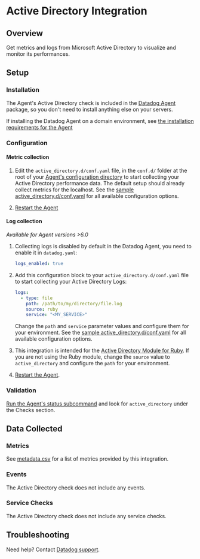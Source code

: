 # Active Directory Integration

## Overview

Get metrics and logs from Microsoft Active Directory to visualize and monitor its performances.

## Setup

### Installation

The Agent's Active Directory check is included in the [Datadog Agent][1] package, so you don't need to install anything else on your servers.

If installing the Datadog Agent on a domain environment, see [the installation requirements for the Agent][9]

### Configuration

#### Metric collection

1. Edit the `active_directory.d/conf.yaml` file, in the `conf.d/` folder at the root of your [Agent's configuration directory][2] to start collecting your Active Directory performance data. The default setup should already collect metrics for the localhost. See the [sample active_directory.d/conf.yaml][3] for all available configuration options.

2. [Restart the Agent][4]

#### Log collection

<!-- partial
{{< site-region region="us3" >}}
**Log collection is not supported for the Datadog {{< region-param key="dd_site_name" >}} site**.
{{< /site-region >}}
partial -->

_Available for Agent versions >6.0_

1. Collecting logs is disabled by default in the Datadog Agent, you need to enable it in `datadog.yaml`:

   ```yaml
   logs_enabled: true
   ```

2. Add this configuration block to your `active_directory.d/conf.yaml` file to start collecting your Active Directory Logs:

   ```yaml
   logs:
     - type: file
       path: /path/to/my/directory/file.log
       source: ruby
       service: "<MY_SERVICE>"
   ```

   Change the `path` and `service` parameter values and configure them for your environment.
   See the [sample active_directory.d/conf.yaml][3] for all available configuration options.

3. This integration is intended for the [Active Directory Module for Ruby][5]. If you are not using the Ruby module, change the `source` value to `active_directory` and configure the `path` for your environment.

4. [Restart the Agent][4].

### Validation

[Run the Agent's status subcommand][6] and look for `active_directory` under the Checks section.

## Data Collected

### Metrics

See [metadata.csv][7] for a list of metrics provided by this integration.

### Events

The Active Directory check does not include any events.

### Service Checks

The Active Directory check does not include any service checks.

## Troubleshooting

Need help? Contact [Datadog support][8].

[1]: https://app.datadoghq.com/account/settings#agent
[2]: https://docs.datadoghq.com/agent/guide/agent-configuration-files/#agent-configuration-directory
[3]: https://github.com/DataDog/integrations-core/blob/master/active_directory/datadog_checks/active_directory/data/conf.yaml.example
[4]: https://docs.datadoghq.com/agent/guide/agent-commands/#start-stop-and-restart-the-agent
[5]: https://www.rubydoc.info/gems/activedirectory/0.9.3
[6]: https://docs.datadoghq.com/agent/guide/agent-commands/#agent-status-and-information
[7]: https://github.com/DataDog/integrations-core/blob/master/active_directory/metadata.csv
[8]: https://docs.datadoghq.com/help/
[9]: https://docs.datadoghq.com/agent/faq/windows-agent-ddagent-user/#installation-in-a-domain-environment
